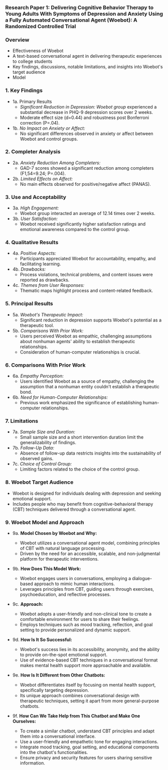 
### Research Paper 1: Delivering Cognitive Behavior Therapy to Young Adults With Symptoms of Depression and Anxiety Using a Fully Automated Conversational Agent (Woebot): A Randomized Controlled Trial
### Overview
   -  Effectiveness of Woebot
   -  A text-based conversational agent in delivering therapeutic experiences to college students
   -  Key findings, discussions, notable limitations, and insights into Woebot's target audience
   -  Model
### 1. Key Findings
   - 1a. Primary Results
     - *Significant Reduction in Depression:* *Woebot group* experienced a substantial decrease in PHQ-9 depression scores over 2 weeks.
     - Moderate effect size (d=0.44) and robustness post Bonferroni correction (P=.04).
   - 1b. *No Impact on Anxiety or Affect:*
     - No significant differences observed in anxiety or affect between Woebot and control groups.
### 2. Completer Analysis
   - 2a. *Anxiety Reduction Among Completers:*
     - GAD-7 scores showed a significant reduction among completers (F1,54=9.24; P=.004).
   - 2b. *Limited Effects on Affect:*
     - No main effects observed for positive/negative affect (PANAS).

### 3. Use and Acceptability
   - 3a. *High Engagement:*
     - Woebot group interacted an average of 12.14 times over 2 weeks.
   - 3b. *User Satisfaction:*
     - Woebot received significantly higher satisfaction ratings and emotional awareness compared to the control group.

### 4. Qualitative Results
   - 4a. *Positive Aspects:*
     - Participants appreciated Woebot for accountability, empathy, and facilitating learning.
   - 4b. *Drawbacks:*
     - Process violations, technical problems, and content issues were reported as drawbacks.
   - 4c. *Themes from User Responses:*
     - Thematic maps highlight process and content-related feedback.

### 5. Principal Results
   - 5a. *Woebot's Therapeutic Impact:*
     - Significant reduction in depression supports Woebot's potential as a therapeutic tool.
   - 5b. *Comparisons With Prior Work:*
     - Users perceived Woebot as empathic, challenging assumptions about nonhuman agents' ability to establish therapeutic relationships.
     - Consideration of human-computer relationships is crucial.

### 6. Comparisons With Prior Work
   - 6a. *Empathy Perception:*
     - Users identified Woebot as a source of empathy, challenging the assumption that a nonhuman entity couldn't establish a therapeutic bond.
   - 6b. *Need for Human-Computer Relationships:*
     - Previous work emphasized the significance of establishing human-computer relationships.

### 7. Limitations
   - 7a. *Sample Size and Duration:*
     - Small sample size and a short intervention duration limit the generalizability of findings.
   - 7b. *Follow-Up Data:*
     - Absence of follow-up data restricts insights into the sustainability of observed gains.
- 7c. *Choice of Control Group:*
     - Limiting factors related to the choice of the control group.

### 8. Woebot Target Audience
   - Woebot is designed for individuals dealing with depression and seeking emotional support.
   - Includes people who may benefit from cognitive-behavioral therapy (CBT) techniques delivered through a conversational agent.

### 9. Woebot Model and Approach

   - 9a. **Model Chosen by Woebot and Why:**
     - Woebot utilizes a conversational agent model, combining principles of CBT with natural language processing.
     - Driven by the need for an accessible, scalable, and non-judgmental platform for therapeutic interventions.
     
   - 9b. **How Does This Model Work:**
     - Woebot engages users in conversations, employing a dialogue-based approach to mimic human interactions.
     - Leverages principles from CBT, guiding users through exercises, psychoeducation, and reflective processes.
     
   - 9c. **Approach:**
     - Woebot adopts a user-friendly and non-clinical tone to create a comfortable environment for users to share their feelings.
     - Employs techniques such as mood tracking, reflection, and goal setting to provide personalized and dynamic support.

   - 9d. **How Is It So Successful:**
     - Woebot's success lies in its accessibility, anonymity, and the ability to provide on-the-spot emotional support.
     - Use of evidence-based CBT techniques in a conversational format makes mental health support more approachable and available.

   - 9e. **How Is It Different from Other Chatbots:**
     - Woebot differentiates itself by focusing on mental health support, specifically targeting depression.
     - Its unique approach combines conversational design with therapeutic techniques, setting it apart from more general-purpose chatbots.

   - 9f. **How Can We Take Help from This Chatbot and Make One Ourselves:**
     - To create a similar chatbot, understand CBT principles and adapt them into a conversational interface.
     - Use a user-friendly and empathetic tone for engaging interactions.
     - Integrate mood tracking, goal setting, and educational components into the chatbot's functionalities.
     - Ensure privacy and security features for users sharing sensitive information.

   
